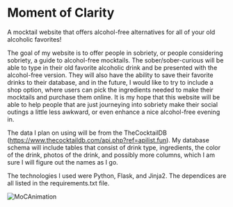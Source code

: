 # Moment of Clarity
A mocktail website that offers alcohol-free alternatives for all of your old alcoholic favorites!

The goal of my website is to offer people in sobriety, or people considering sobriety, a guide to alcohol-free mocktails. The sober/sober-curious will be able to type in their old favorite alcoholic drink and be presented with the alcohol-free version. They will also have the ability to save their favorite drinks to their database, and in the future, I would like to try to include a shop option, where users can pick the ingredients needed to make their mocktails and purchase them online. It is my hope that this website will be able to help people that are just journeying into sobriety make their social outings a little less awkward, or even enhance a nice alcohol-free evening in.

The data I plan on using will be from the TheCocktailDB (https://www.thecocktaildb.com/api.php?ref=apilist.fun). My database schema will include tables that consist of drink type, ingredients, the color of the drink, photos of the drink, and possibly more columns, which I am sure I will figure out the names as I go.

The technologies I used were Python, Flask, and Jinja2. The dependices are all listed in the requirements.txt file.

![MoCAnimation](https://user-images.githubusercontent.com/72421941/149238861-2728f484-a2a1-4542-96e8-61718db2e389.gif)

